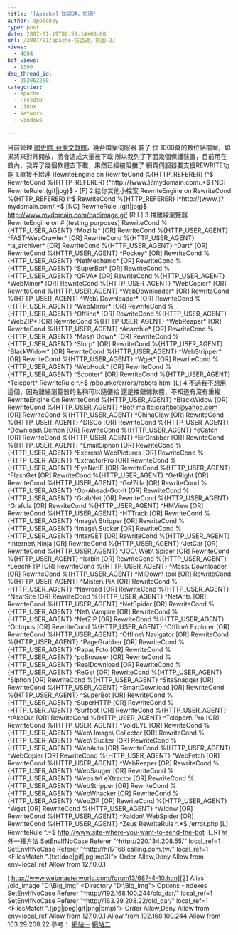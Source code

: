 ```yaml
---
title: '[Apache] 防盜連，抓圖'
author: appleboy
type: post
date: 2007-01-19T02:59:14+00:00
url: /2007/01/apache-防盜連，抓圖-2/
views:
  - 4604
bot_views:
  - 1390
dsq_thread_id:
  - 252062250
categories:
  - apache
  - FreeBSD
  - Linux
  - Network
  - windows

---
```

目前管理 [國史館-台灣文獻館][1]，幾台檔案伺服器 裝了 快 1000萬的數位話檔案，如果將來對外開放，將會造成大量被下載 所以我列了下面幾個保護裝置，目前用在館內，我弄了幾個軟體去下載，果然已經被阻擋了 網頁伺服器要支援REWRITE功能 <!--more--> 1.直接不給連 RewriteEngine on RewriteCond %{HTTP\_REFERER} !^$ RewriteCond %{HTTP\_REFERER} !^http://(www\.)?mydomain.com/.\*$ [NC] RewriteRule \.(gif|jpg)$ - [F] 2.給你其他小檔案 RewriteEngine on RewriteCond %{HTTP\_REFERER} !^$ RewriteCond %{HTTP\_REFERER} !^http://(www\.)?mydomain.com/.\*$ [NC] RewriteRule \.(gif|jpg)$ http://www.mydomain.com/badimage.gif [R,L] 3.擋離線瀏覽器 RewriteEngine on # (testing purposes) RewriteCond %{HTTP\_USER\_AGENT} ^Mozilla\* [OR] RewriteCond %{HTTP\_USER\_AGENT} ^FAST\-WebCrawler\* [OR] RewriteCond %{HTTP\_USER\_AGENT} ^ia\_archiver\* [OR] RewriteCond %{HTTP\_USER\_AGENT} ^Dart\* [OR] RewriteCond %{HTTP\_USER\_AGENT} ^Pockey\* [OR] RewriteCond %{HTTP\_USER\_AGENT} ^NetMechanic\* [OR] RewriteCond %{HTTP\_USER\_AGENT} ^SuperBot\* [OR] RewriteCond %{HTTP\_USER\_AGENT} ^QRVA\* [OR] RewriteCond %{HTTP\_USER\_AGENT} ^WebMiner\* [OR] RewriteCond %{HTTP\_USER\_AGENT} ^WebCopier\* [OR] RewriteCond %{HTTP\_USER\_AGENT} ^WebDownloader\* [OR] RewriteCond %{HTTP\_USER\_AGENT} ^Web\ Downloader\* [OR] RewriteCond %{HTTP\_USER\_AGENT} ^WebMirror\* [OR] RewriteCond %{HTTP\_USER\_AGENT} ^Offline\* [OR] RewriteCond %{HTTP\_USER\_AGENT} ^WebZIP\* [OR] RewriteCond %{HTTP\_USER\_AGENT} ^WebReaper\* [OR] RewriteCond %{HTTP\_USER\_AGENT} ^Anarchie\* [OR] RewriteCond %{HTTP\_USER\_AGENT} ^Mass\ Down\* [OR] RewriteCond %{HTTP\_USER\_AGENT} ^Slurp\* [OR] RewriteCond %{HTTP\_USER\_AGENT} ^BlackWidow\* [OR] RewriteCond %{HTTP\_USER\_AGENT} ^WebStripper\* [OR] RewriteCond %{HTTP\_USER\_AGENT} ^Wget\* [OR] RewriteCond %{HTTP\_USER\_AGENT} ^WebHook\* [OR] RewriteCond %{HTTP\_USER\_AGENT} ^Scooter\* [OR] RewriteCond %{HTTP\_USER\_AGENT} ^Teleport\* RewriteRule ^.\*$ /pbourke/errors/robots.html [L] 4.不過我不想用這個，因為離線瀏覽器的名稱可以隨便給 還是擋離線軟體，不知道有沒有重複 RewriteEngine On RewriteCond %{HTTP\_USER\_AGENT} ^BlackWidow [OR] RewriteCond %{HTTP\_USER\_AGENT} ^Bot\ mailto:craftbot@yahoo.com [OR] RewriteCond %{HTTP\_USER\_AGENT} ^ChinaClaw [OR] RewriteCond %{HTTP\_USER\_AGENT} ^DISCo [OR] RewriteCond %{HTTP\_USER\_AGENT} ^Download\ Demon [OR] RewriteCond %{HTTP\_USER\_AGENT} ^eCatch [OR] RewriteCond %{HTTP\_USER\_AGENT} ^EirGrabber [OR] RewriteCond %{HTTP\_USER\_AGENT} ^EmailSiphon [OR] RewriteCond %{HTTP\_USER\_AGENT} ^Express\ WebPictures [OR] RewriteCond %{HTTP\_USER\_AGENT} ^ExtractorPro [OR] RewriteCond %{HTTP\_USER\_AGENT} ^EyeNetIE [OR] RewriteCond %{HTTP\_USER\_AGENT} ^FlashGet [OR] RewriteCond %{HTTP\_USER\_AGENT} ^GetRight [OR] RewriteCond %{HTTP\_USER\_AGENT} ^Go!Zilla [OR] RewriteCond %{HTTP\_USER\_AGENT} ^Go-Ahead-Got-It [OR] RewriteCond %{HTTP\_USER\_AGENT} ^GrabNet [OR] RewriteCond %{HTTP\_USER\_AGENT} ^Grafula [OR] RewriteCond %{HTTP\_USER\_AGENT} ^HMView [OR] RewriteCond %{HTTP\_USER\_AGENT} ^HTTrack [OR] RewriteCond %{HTTP\_USER\_AGENT} ^Image\ Stripper [OR] RewriteCond %{HTTP\_USER\_AGENT} ^Image\ Sucker [OR] RewriteCond %{HTTP\_USER\_AGENT} ^InterGET [OR] RewriteCond %{HTTP\_USER\_AGENT} ^Internet\ Ninja [OR] RewriteCond %{HTTP\_USER\_AGENT} ^JetCar [OR] RewriteCond %{HTTP\_USER\_AGENT} ^JOC\ Web\ Spider [OR] RewriteCond %{HTTP\_USER\_AGENT} ^larbin [OR] RewriteCond %{HTTP\_USER\_AGENT} ^LeechFTP [OR] RewriteCond %{HTTP\_USER\_AGENT} ^Mass\ Downloader [OR] RewriteCond %{HTTP\_USER\_AGENT} ^MIDown\ tool [OR] RewriteCond %{HTTP\_USER\_AGENT} ^Mister\ PiX [OR] RewriteCond %{HTTP\_USER\_AGENT} ^Navroad [OR] RewriteCond %{HTTP\_USER\_AGENT} ^NearSite [OR] RewriteCond %{HTTP\_USER\_AGENT} ^NetAnts [OR] RewriteCond %{HTTP\_USER\_AGENT} ^NetSpider [OR] RewriteCond %{HTTP\_USER\_AGENT} ^Net\ Vampire [OR] RewriteCond %{HTTP\_USER\_AGENT} ^NetZIP [OR] RewriteCond %{HTTP\_USER\_AGENT} ^Octopus [OR] RewriteCond %{HTTP\_USER\_AGENT} ^Offline\ Explorer [OR] RewriteCond %{HTTP\_USER\_AGENT} ^Offline\ Navigator [OR] RewriteCond %{HTTP\_USER\_AGENT} ^PageGrabber [OR] RewriteCond %{HTTP\_USER\_AGENT} ^Papa\ Foto [OR] RewriteCond %{HTTP\_USER\_AGENT} ^pcBrowser [OR] RewriteCond %{HTTP\_USER\_AGENT} ^RealDownload [OR] RewriteCond %{HTTP\_USER\_AGENT} ^ReGet [OR] RewriteCond %{HTTP\_USER\_AGENT} ^Siphon [OR] RewriteCond %{HTTP\_USER\_AGENT} ^SiteSnagger [OR] RewriteCond %{HTTP\_USER\_AGENT} ^SmartDownload [OR] RewriteCond %{HTTP\_USER\_AGENT} ^SuperBot [OR] RewriteCond %{HTTP\_USER\_AGENT} ^SuperHTTP [OR] RewriteCond %{HTTP\_USER\_AGENT} ^Surfbot [OR] RewriteCond %{HTTP\_USER\_AGENT} ^tAkeOut [OR] RewriteCond %{HTTP\_USER\_AGENT} ^Teleport\ Pro [OR] RewriteCond %{HTTP\_USER\_AGENT} ^VoidEYE [OR] RewriteCond %{HTTP\_USER\_AGENT} ^Web\ Image\ Collector [OR] RewriteCond %{HTTP\_USER\_AGENT} ^Web\ Sucker [OR] RewriteCond %{HTTP\_USER\_AGENT} ^WebAuto [OR] RewriteCond %{HTTP\_USER\_AGENT} ^WebCopier [OR] RewriteCond %{HTTP\_USER\_AGENT} ^WebFetch [OR] RewriteCond %{HTTP\_USER\_AGENT} ^WebReaper [OR] RewriteCond %{HTTP\_USER\_AGENT} ^WebSauger [OR] RewriteCond %{HTTP\_USER\_AGENT} ^Website\ eXtractor [OR] RewriteCond %{HTTP\_USER\_AGENT} ^WebStripper [OR] RewriteCond %{HTTP\_USER\_AGENT} ^WebWhacker [OR] RewriteCond %{HTTP\_USER\_AGENT} ^WebZIP [OR] RewriteCond %{HTTP\_USER\_AGENT} ^Wget [OR] RewriteCond %{HTTP\_USER\_AGENT} ^Widow [OR] RewriteCond %{HTTP\_USER\_AGENT} ^Xaldon\ WebSpider [OR] RewriteCond %{HTTP\_USER\_AGENT} ^Zeus RewriteRule ^.\*$ /error.php [L] RewriteRule ^.\*$ http://www.site-where-you-want-to-send-the-bot [L,R] 另外一種方法 SetEnvIfNoCase Referer "^http://220\.134\.208\.55/" local\_ref=1 SetEnvIfNoCase Referer "^http://hi17168\.calling\.com\.tw/" local_ref=1 <FilesMatch "\.(txt|doc|gif|jpg|mp3)"> Order Allow,Deny Allow from env=local_ref Allow from 127.0.0.1 </FilesMatch> 


[ http://www.webmasterworld.com/forum13/687-4-10.htm][2] Alias /old\_image "D:\Big\_img" <Directory "D:\Big\_img"> Options -Indexes SetEnvIfNoCase Referer "^http://192\.168\.100\.244/old\_dar/" local\_ref=1 SetEnvIfNoCase Referer "^http://163\.29\.208\.22/old\_dar/" local_ref=1 <FilesMatch "\.(jpg|jpeg|gif|png|bmp)"> Order Allow,Deny Allow from env=local_ref Allow from 127.0.0.1 Allow from 192.168.100.244 Allow from 163.29.208.22 </FilesMatch> </Directory> 參考： [網站一][3] [網站二][2]

 [1]: http://www.th.gov.tw
 [2]: http://www.webmasterworld.com/forum13/687-4-10.htm
 [3]: http://twpug.net/modules/newbb/viewtopic.php?topic_id=579&forum=22